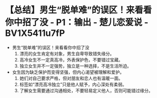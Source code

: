 # 【总结】男生“脱单难”的误区！来看看你中招了没 - P1：输出 - 楚儿恋爱说 - BV1X5411u7fP

-   男生“脱单难”的误区！来看看你中招了没
    1.  漂亮的女生肯定有对象，男生自卑导致错失缘分。
    2.  高冷女生不一定真高冷，外表保护色，不要错过宝藏。
    3.  独立女生并不一定强势，独立是一种选择，不是生活所迫。
-   女生因为缺乏保护而变得坚强，但内心渴望被理解和爱护。
    1.  她们对自己要求严格，但对朋友和恋人也有温暖一面。
    2.  标签如“漂亮高冷独立”只是他人赋予，内心深处有柔弱。
    3.  了解女生需要通过沟通相处，不要轻易定义他人，否则可能错过缘分。